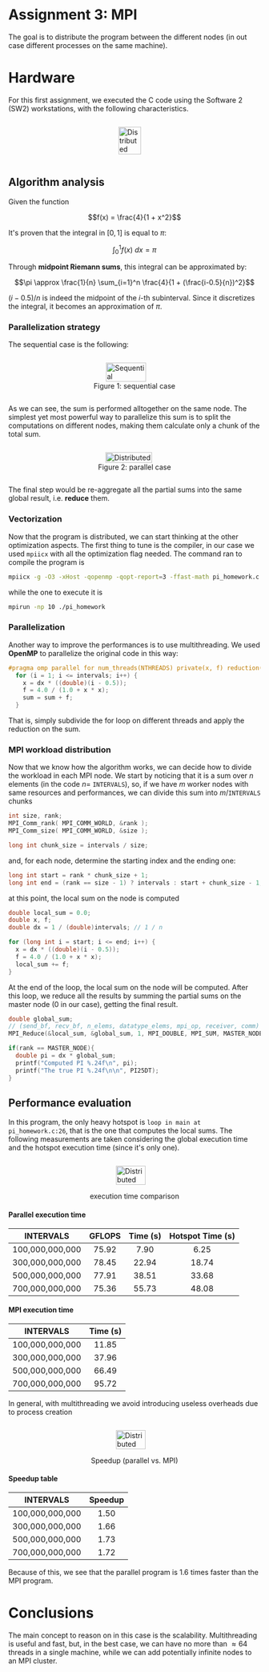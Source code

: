 # Assignment 3: MPI

The goal is to distribute the program between the different nodes (in out case different 
processes on the same machine). 

# Hardware

For this first assignment, we executed the C code using the Software 2 (SW2) workstations, with the following characteristics.

<div style="display: flex; justify-content: center; align-items: center; width: 100%;">
  <figure style="display: flex; flex-direction: column; justify-content: center; align-items: center;">
    <img src="./images/hardware.png" alt="Distributed" width="70%" />
  </figure>
</div>

## Algorithm analysis

Given the function

$$f(x) = \frac{4}{1 + x^2}$$

It's proven that the integral in $[0, 1]$ is equal to $\pi$:

$$\int_0^1 f(x)\ dx = \pi$$

Through **midpoint Riemann sums**, this integral can be approximated by:

$$\pi \approx \frac{1}{n} \sum_{i=1}^n \frac{4}{1 + (\frac{i-0.5}{n})^2}$$

$(i - 0.5)/n$ is indeed the midpoint of the $i$-th subinterval. Since it discretizes the integral, it becomes an approximation of $\pi$.

### Parallelization strategy

The sequential case is the following:

<div style="display: flex; justify-content: center; align-items: center; width: 100%;">
  <figure style="display: flex; flex-direction: column; justify-content: center; align-items: center;">
    <img src="./images/sequential.png" alt="Sequential" width="70%" />
    <figcaption>Figure 1: sequential case</figcaption>
  </figure>
</div>

As we can see, the sum is performed alltogether on the same node. The simplest yet most powerful way to parallelize this sum is to split the computations on different nodes, making them calculate only a chunk of the total sum.

<div style="display: flex; justify-content: center; align-items: center; width: 100%;">
  <figure style="display: flex; flex-direction: column; justify-content: center; align-items: center;">
    <img src="./images/mpi.png" alt="Distributed" width="80%" />
    <figcaption>Figure 2: parallel case</figcaption>
  </figure>
</div>

The final step would be re-aggregate all the partial sums into the same global result, i.e. **reduce** them.

### Vectorization

Now that the program is distributed, we can start thinking at the other optimization aspects. The first thing to tune is the compiler, in our case we used `mpiicx` with all the optimization flag needed. The command ran to compile the program is

```bash
mpiicx -g -O3 -xHost -qopenmp -qopt-report=3 -ffast-math pi_homework.c
```

while the one to execute it is

```bash
mpirun -np 10 ./pi_homework
```

### Parallelization

Another way to improve the performances is to use multithreading. We used **OpenMP** to parallelize the original code in this way:

```c
#pragma omp parallel for num_threads(NTHREADS) private(x, f) reduction(+ : sum)
  for (i = 1; i <= intervals; i++) {
    x = dx * ((double)(i - 0.5));
    f = 4.0 / (1.0 + x * x);
    sum = sum + f;
  }
```

That is, simply subdivide the for loop on different threads and apply the reduction on the sum.

### MPI workload distribution

Now that we know how the algorithm works, we can decide how to divide the workload in each MPI node. We start by noticing that it is a sum over $n$ elements (in the code $n =$ `INTERVALS`), so, if we have $m$ worker nodes with same resources and performances, we can divide this sum into $m/\texttt{INTERVALS}$ chunks

```c
int size, rank;
MPI_Comm_rank( MPI_COMM_WORLD, &rank );
MPI_Comm_size( MPI_COMM_WORLD, &size );

long int chunk_size = intervals / size;
```

and, for each node, determine the starting index and the ending one:

```c
long int start = rank * chunk_size + 1;
long int end = (rank == size - 1) ? intervals : start + chunk_size - 1;
```

at this point, the local sum on the node is computed

```c
double local_sum = 0.0;
double x, f;
double dx = 1 / (double)intervals; // 1 / n

for (long int i = start; i <= end; i++) {
  x = dx * ((double)(i - 0.5));
  f = 4.0 / (1.0 + x * x);
  local_sum += f;
}
```

At the end of the loop, the local sum on the node will be computed. After this loop, we reduce all the results by summing the partial sums on the master node ($0$ in our case), getting the final result.

```c
double global_sum;
// (send_bf, recv_bf, n_elems, datatype_elems, mpi_op, receiver, comm)
MPI_Reduce(&local_sum, &global_sum, 1, MPI_DOUBLE, MPI_SUM, MASTER_NODE, MPI_COMM_WORLD);

if(rank == MASTER_NODE){
  double pi = dx * global_sum;
  printf("Computed PI %.24f\n", pi);
  printf("The true PI %.24f\n\n", PI25DT);
}
```

## Performance evaluation

In this program, the only heavy hotspot is `loop in main at pi_homework.c:26`, that is the one that computes the local sums. The following measurements are taken considering the global execution time and the hotspot execution time (since it's only one).

<div style="display: flex; justify-content: center; align-items: center; width: 100%;">
  <figure style="display: flex; flex-direction: column; justify-content: center; align-items: center;">
    <img src="./images/comparison.png" alt="Distributed" width="80%" />
  </figure>
</div>
<div style="text-align:center;"> execution time comparison</div>

#### Parallel execution time

|    INTERVALS    | GFLOPS | Time (s) | Hotspot Time (s) |
| :-------------: | :----: | :------: | :--------------: |
| 100,000,000,000 | 75.92  |   7.90   |       6.25       |
| 300,000,000,000 | 78.45  |  22.94   |      18.74       |
| 500,000,000,000 | 77.91  |  38.51   |      33.68       |
| 700,000,000,000 | 75.36  |  55.73   |      48.08       |

#### MPI execution time

|    INTERVALS    | Time (s) |
| :-------------: | :------: |
| 100,000,000,000 |  11.85   |
| 300,000,000,000 |  37.96   |
| 500,000,000,000 |  66.49   |
| 700,000,000,000 |  95.72   |


In general, with multithreading we avoid introducing useless overheads due to process creation

<div style="display: flex; justify-content: center; align-items: center; width: 100%;">
  <figure style="display: flex; flex-direction: column; justify-content: center; align-items: center;">
    <img src="./images/speedup.png" alt="Distributed" width="80%" />
  </figure>
</div>

<div style="text-align:center;">Speedup (parallel vs. MPI)</div>

#### Speedup table

|    INTERVALS    | Speedup |
| :-------------: | :-----: |
| 100,000,000,000 |  1.50   |
| 300,000,000,000 |  1.66   |
| 500,000,000,000 |  1.73   |
| 700,000,000,000 |  1.72   |

Because of this, we see that the parallel program is $1.6$ times faster than the MPI program.

# Conclusions

The main concept to reason on in this case is the scalability. Multithreading is useful and fast, but, in the best case, we can have no more than $\approx 64$ threads in a single machine, while we can add potentially infinite nodes to an MPI cluster.